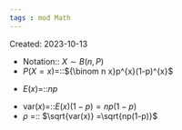 ```yaml
---
tags : mod Math
---
```

Created: 2023-10-13

- Notation:: $X\sim B(n,P)$
- $P(X=x)$=::${\binom n x}p^{x}(1-p)^{x}$
<!--SR:!2023-11-09,1,228-->
- $E(x)$=::$np$
<!--SR:!2023-11-11,1,210-->
- $\text{var}(x)$=::$E(x)(1-p)=np(1-p)$ 
- $\rho$ =:: $\sqrt{var(x)} =\sqrt{np(1-p)}$ 
